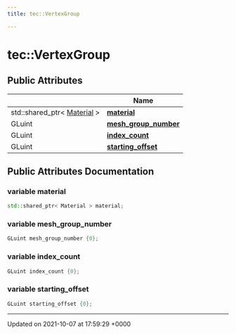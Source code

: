 ```yaml
---
title: tec::VertexGroup

---
```


# tec::VertexGroup





## Public Attributes

|                | Name           |
| -------------- | -------------- |
| std::shared_ptr< [Material](/engine/Classes/classtec_1_1_material/) > | **[material](/engine/Classes/structtec_1_1_vertex_group/#variable-material)**  |
| GLuint | **[mesh_group_number](/engine/Classes/structtec_1_1_vertex_group/#variable-mesh-group-number)**  |
| GLuint | **[index_count](/engine/Classes/structtec_1_1_vertex_group/#variable-index-count)**  |
| GLuint | **[starting_offset](/engine/Classes/structtec_1_1_vertex_group/#variable-starting-offset)**  |

## Public Attributes Documentation

### variable material

```cpp
std::shared_ptr< Material > material;
```


### variable mesh_group_number

```cpp
GLuint mesh_group_number {0};
```


### variable index_count

```cpp
GLuint index_count {0};
```


### variable starting_offset

```cpp
GLuint starting_offset {0};
```


-------------------------------

Updated on 2021-10-07 at 17:59:29 +0000